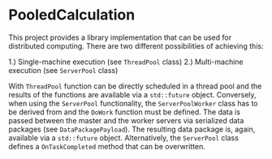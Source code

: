 # PooledCalculation

This project provides a library implementation that can be used for distributed computing.
There are two different possibilities of achieving this:

1.) Single-machine execution (see `ThreadPool` class)
2.) Multi-machine execution (see `ServerPool` class)

With `ThreadPool` function can be directly scheduled in a thread pool and the results of the
functions are available via a `std::future` object.
Conversely, when using the `ServerPool` functionality, the `ServerPoolWorker` class has to be 
derived from and the `DoWork` function must be defined. The data is passed between the master 
and the worker servers via serialized data packages (see `DataPackagePayload`). The resulting
data package is, again, available via a `std::future` object. Alternatively, the `ServerPool` 
class defines a `OnTaskCompleted` method that can be overwritten.

